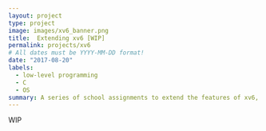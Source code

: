 ```yaml
---
layout: project
type: project
image: images/xv6_banner.png
title:  Extending xv6 [WIP]
permalink: projects/xv6
# All dates must be YYYY-MM-DD format!
date: "2017-08-20"
labels:
  - low-level programming
  - C
  - OS
summary: A series of school assignments to extend the features of xv6, a simplified version of Linux
---
```


WIP